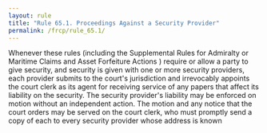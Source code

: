 ```yaml
---
layout: rule
title: "Rule 65.1. Proceedings Against a Security Provider"
permalink: /frcp/rule_65.1/
---
```


Whenever these rules (including the Supplemental Rules for Admiralty or Maritime Claims and Asset Forfeiture Actions ) require or allow a party to give security, and security is given with one or more security providers, each provider submits to the court's jurisdiction and irrevocably appoints the court clerk as its agent for receiving service of any papers that affect its liability on the security. The security provider's liability may be enforced on motion without an independent action. The motion and any notice that the court orders may be served on the court clerk, who must promptly send a copy of each to every security provider whose address is known
